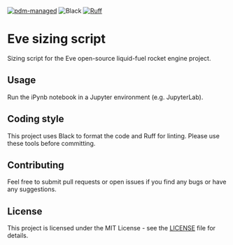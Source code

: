 [![pdm-managed](https://img.shields.io/badge/pdm-managed-blueviolet)](https://pdm.fming.dev)
![Black](https://img.shields.io/badge/code%20style-black-000000.svg)
[![Ruff](https://img.shields.io/endpoint?url=https://raw.githubusercontent.com/astral-sh/ruff/main/assets/badge/v2.json)](https://github.com/astral-sh/ruff)

# Eve sizing script
Sizing script for the Eve open-source liquid-fuel rocket engine project.

## Usage

Run the iPynb notebook in a Jupyter environment (e.g. JupyterLab).

## Coding style

This project uses Black to format the code and Ruff for linting.
Please use these tools before committing.

## Contributing

Feel free to submit pull requests or open issues if you find any bugs or have any suggestions.

## License

This project is licensed under the MIT License - see the [LICENSE](LICENSE) file for details.
